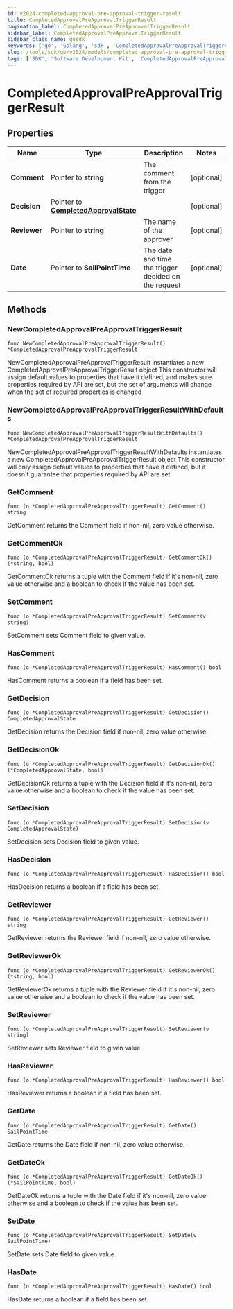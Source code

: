 ```yaml
---
id: v2024-completed-approval-pre-approval-trigger-result
title: CompletedApprovalPreApprovalTriggerResult
pagination_label: CompletedApprovalPreApprovalTriggerResult
sidebar_label: CompletedApprovalPreApprovalTriggerResult
sidebar_class_name: gosdk
keywords: ['go', 'Golang', 'sdk', 'CompletedApprovalPreApprovalTriggerResult', 'V2024CompletedApprovalPreApprovalTriggerResult'] 
slug: /tools/sdk/go/v2024/models/completed-approval-pre-approval-trigger-result
tags: ['SDK', 'Software Development Kit', 'CompletedApprovalPreApprovalTriggerResult', 'V2024CompletedApprovalPreApprovalTriggerResult']
---
```


# CompletedApprovalPreApprovalTriggerResult

## Properties

Name | Type | Description | Notes
------------ | ------------- | ------------- | -------------
**Comment** | Pointer to **string** | The comment from the trigger | [optional] 
**Decision** | Pointer to [**CompletedApprovalState**](completed-approval-state) |  | [optional] 
**Reviewer** | Pointer to **string** | The name of the approver | [optional] 
**Date** | Pointer to **SailPointTime** | The date and time the trigger decided on the request | [optional] 

## Methods

### NewCompletedApprovalPreApprovalTriggerResult

`func NewCompletedApprovalPreApprovalTriggerResult() *CompletedApprovalPreApprovalTriggerResult`

NewCompletedApprovalPreApprovalTriggerResult instantiates a new CompletedApprovalPreApprovalTriggerResult object
This constructor will assign default values to properties that have it defined,
and makes sure properties required by API are set, but the set of arguments
will change when the set of required properties is changed

### NewCompletedApprovalPreApprovalTriggerResultWithDefaults

`func NewCompletedApprovalPreApprovalTriggerResultWithDefaults() *CompletedApprovalPreApprovalTriggerResult`

NewCompletedApprovalPreApprovalTriggerResultWithDefaults instantiates a new CompletedApprovalPreApprovalTriggerResult object
This constructor will only assign default values to properties that have it defined,
but it doesn't guarantee that properties required by API are set

### GetComment

`func (o *CompletedApprovalPreApprovalTriggerResult) GetComment() string`

GetComment returns the Comment field if non-nil, zero value otherwise.

### GetCommentOk

`func (o *CompletedApprovalPreApprovalTriggerResult) GetCommentOk() (*string, bool)`

GetCommentOk returns a tuple with the Comment field if it's non-nil, zero value otherwise
and a boolean to check if the value has been set.

### SetComment

`func (o *CompletedApprovalPreApprovalTriggerResult) SetComment(v string)`

SetComment sets Comment field to given value.

### HasComment

`func (o *CompletedApprovalPreApprovalTriggerResult) HasComment() bool`

HasComment returns a boolean if a field has been set.

### GetDecision

`func (o *CompletedApprovalPreApprovalTriggerResult) GetDecision() CompletedApprovalState`

GetDecision returns the Decision field if non-nil, zero value otherwise.

### GetDecisionOk

`func (o *CompletedApprovalPreApprovalTriggerResult) GetDecisionOk() (*CompletedApprovalState, bool)`

GetDecisionOk returns a tuple with the Decision field if it's non-nil, zero value otherwise
and a boolean to check if the value has been set.

### SetDecision

`func (o *CompletedApprovalPreApprovalTriggerResult) SetDecision(v CompletedApprovalState)`

SetDecision sets Decision field to given value.

### HasDecision

`func (o *CompletedApprovalPreApprovalTriggerResult) HasDecision() bool`

HasDecision returns a boolean if a field has been set.

### GetReviewer

`func (o *CompletedApprovalPreApprovalTriggerResult) GetReviewer() string`

GetReviewer returns the Reviewer field if non-nil, zero value otherwise.

### GetReviewerOk

`func (o *CompletedApprovalPreApprovalTriggerResult) GetReviewerOk() (*string, bool)`

GetReviewerOk returns a tuple with the Reviewer field if it's non-nil, zero value otherwise
and a boolean to check if the value has been set.

### SetReviewer

`func (o *CompletedApprovalPreApprovalTriggerResult) SetReviewer(v string)`

SetReviewer sets Reviewer field to given value.

### HasReviewer

`func (o *CompletedApprovalPreApprovalTriggerResult) HasReviewer() bool`

HasReviewer returns a boolean if a field has been set.

### GetDate

`func (o *CompletedApprovalPreApprovalTriggerResult) GetDate() SailPointTime`

GetDate returns the Date field if non-nil, zero value otherwise.

### GetDateOk

`func (o *CompletedApprovalPreApprovalTriggerResult) GetDateOk() (*SailPointTime, bool)`

GetDateOk returns a tuple with the Date field if it's non-nil, zero value otherwise
and a boolean to check if the value has been set.

### SetDate

`func (o *CompletedApprovalPreApprovalTriggerResult) SetDate(v SailPointTime)`

SetDate sets Date field to given value.

### HasDate

`func (o *CompletedApprovalPreApprovalTriggerResult) HasDate() bool`

HasDate returns a boolean if a field has been set.



